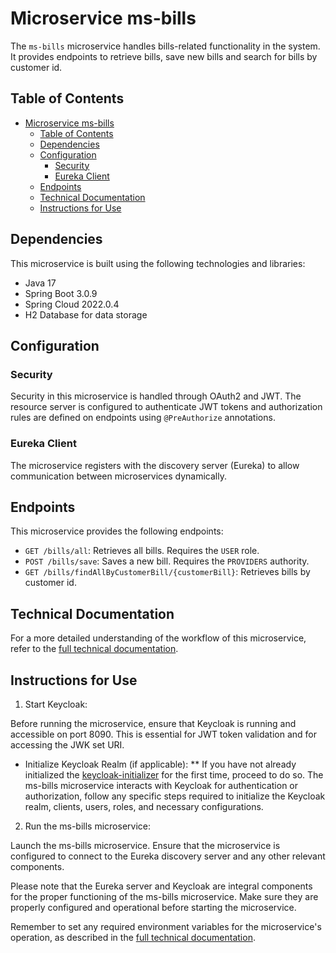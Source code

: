 # Microservice ms-bills

The `ms-bills` microservice handles bills-related functionality in the system. It provides endpoints to retrieve bills, save new bills and search for bills by customer id.

## Table of Contents

- [Microservice ms-bills](#microservice-ms-bills)
  - [Table of Contents](#table-of-contents)
  - [Dependencies](#dependencies)
  - [Configuration](#configuration)
    - [Security](#security)
    - [Eureka Client](#eureka-client)
  - [Endpoints](#endpoints)
  - [Technical Documentation](#technical-documentation)
  - [Instructions for Use](#instructions-for-use)

## Dependencies

This microservice is built using the following technologies and libraries:

- Java 17
- Spring Boot 3.0.9
- Spring Cloud 2022.0.4
- H2 Database for data storage

## Configuration

### Security

Security in this microservice is handled through OAuth2 and JWT. The resource server is configured to authenticate JWT tokens and authorization rules are defined on endpoints using `@PreAuthorize` annotations.

### Eureka Client

The microservice registers with the discovery server (Eureka) to allow communication between microservices dynamically.

## Endpoints

This microservice provides the following endpoints:

- `GET /bills/all`: Retrieves all bills. Requires the `USER` role.
- `POST /bills/save`: Saves a new bill. Requires the `PROVIDERS` authority.
- `GET /bills/findAllByCustomerBill/{customerBill}`: Retrieves bills by customer id.

## Technical Documentation

For a more detailed understanding of the workflow of this microservice, refer to the [full technical documentation](../DOCUMENTATION.md).

## Instructions for Use

1. Start Keycloak:

Before running the microservice, ensure that Keycloak is running and accessible on port 8090. This is essential for JWT token validation and for accessing the JWK set URI.

- Initialize Keycloak Realm (if applicable): \*\* If you have not already initialized the [keycloak-initializer](../keycloak-initializer/) for the first time, proceed to do so. The ms-bills microservice interacts with Keycloak for authentication or authorization, follow any specific steps required to initialize the Keycloak realm, clients, users, roles, and necessary configurations.

2. Run the ms-bills microservice:

Launch the ms-bills microservice. Ensure that the microservice is configured to connect to the Eureka discovery server and any other relevant components.

Please note that the Eureka server and Keycloak are integral components for the proper functioning of the ms-bills microservice. Make sure they are properly configured and operational before starting the microservice.

Remember to set any required environment variables for the microservice's operation, as described in the [full technical documentation](../DOCUMENTATION.md).
